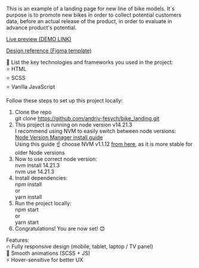 This is an example of a landing page for new line of bike models.
It`s purpose is to promote new bikes in order to collect potential customers data, before an actual release of the product, in order to evaluate in advance product's potential.

[Live preview (DEMO LINK)](https://andriy-fesych.github.io/bike_landing/)

[Design reference (Figma template)](https://www.figma.com/design/RiJt7TS7bLTPrzMsNmyQEr/BIKE-New-Version--Copy-?node-id=0-1&p=f&t=s31wJC0sGTSHy39a-0)

📌 List the key technologies and frameworks you used in the project:<br/>
⭐ HTML<br/>
⭐ SCSS<br/>
⭐ Vanilla JavaScript<br/>


Follow these steps to set up this project locally:<br/>
1. Clone the repo<br/>
git clone https://github.com/andriy-fesych/bike_landing.git<br/>
2. This project is running on node version v14.21.3<br/>
I recommend using NVM to easily switch between node versions:<br/>
[Node Version Manager install guide](https://www.freecodecamp.org/news/node-version-manager-nvm-install-guide/)<br/>
Using this guide ☝️ choose NVM v1.1.12 [from here](https://github.com/coreybutler/nvm-windows/releases/tag/1.1.12), as it is more stable for older Node versions<br/>
3. Now to use correct node version:<br/>
nvm install 14.21.3<br/>
nvm use 14.21.3<br/>
4. Install dependencies:<br/>
npm install<br/>
or<br/>
yarn install<br/>
5. Run the project locally:<br/>
npm start<br/>
or<br/>
yarn start<br/>
6. Congratulations! You are now set! 😊


Features:<br/>
🔥 Fully responsive design (mobile, tablet, laptop / TV panel)<br/>
🎨 Smooth animations (SCSS + JS)<br/>
⚡ Hover-sensitive for better UX<br/>
